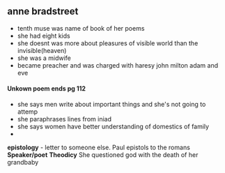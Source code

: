 ## anne bradstreet
  * tenth muse was name of book of her poems
  * she had eight kids
  * she doesnt was more about pleasures of visible world than the invisible(heaven)
  * she was a midwife
  * became preacher and was charged with haresy 
john milton adam and eve
  
 #### Unkown poem ends pg 112
   * she says men write about important things and she's not going to attemp
   * she paraphrases lines from iniad
   * she says women have better understanding of domestics of family
   *

__epistology__ - letter to someone else. Paul epistols to the romans
__Speaker/poet__
__Theodicy__
She questioned god with the death of her grandbaby
 
